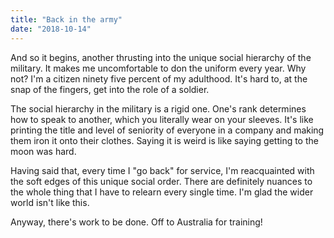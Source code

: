 ```yaml
---
title: "Back in the army"
date: "2018-10-14"
---
```


And so it begins, another thrusting into the unique social hierarchy of the military. It makes me uncomfortable to don the uniform every year. Why not? I'm a citizen ninety five percent of my adulthood. It's hard to, at the snap of the fingers, get into the role of a soldier.

The social hierarchy in the military is a rigid one. One's rank determines how to speak to another, which you literally wear on your sleeves. It's like printing the title and level of seniority of everyone in a company and making them iron it onto their clothes. Saying it is weird is like saying getting to the moon was hard.

Having said that, every time I "go back" for service, I'm reacquainted with the soft edges of this unique social order. There are definitely nuances to the whole thing that I have to relearn every single time. I'm glad the wider world isn't like this.

Anyway, there's work to be done. Off to Australia for training!
